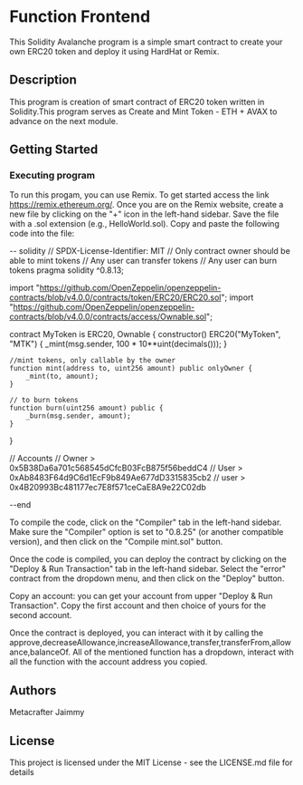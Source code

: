 # Function Frontend

This Solidity Avalanche program is a simple smart contract to create your own ERC20 token and deploy it using HardHat or Remix.

## Description

This program is creation of smart contract of ERC20 token written in Solidity.This program serves as Create and Mint Token - ETH + AVAX to advance on the next module.

## Getting Started

### Executing program

To run this progam, you can use Remix. To get started access the link https://remix.ethereum.org/.
Once you are on the Remix website, create a new file by clicking on the "+" icon in the left-hand sidebar. Save the file with a .sol extension (e.g., HelloWorld.sol). Copy and paste the following code into the file:

-- solidity
// SPDX-License-Identifier: MIT
// Only contract owner should be able to mint tokens
// Any user can transfer tokens
// Any user can burn tokens
pragma solidity ^0.8.13;

import "https://github.com/OpenZeppelin/openzeppelin-contracts/blob/v4.0.0/contracts/token/ERC20/ERC20.sol";
import "https://github.com/OpenZeppelin/openzeppelin-contracts/blob/v4.0.0/contracts/access/Ownable.sol";

contract MyToken is ERC20, Ownable {
    constructor() ERC20("MyToken", "MTK") {
        _mint(msg.sender, 100 * 10**uint(decimals()));
    }

    //mint tokens, only callable by the owner
    function mint(address to, uint256 amount) public onlyOwner {
        _mint(to, amount);
    }

    // to burn tokens
    function burn(uint256 amount) public {
        _burn(msg.sender, amount);
    }
}

// Accounts
// Owner > 0x5B38Da6a701c568545dCfcB03FcB875f56beddC4
// User > 0xAb8483F64d9C6d1EcF9b849Ae677dD3315835cb2
// user > 0x4B20993Bc481177ec7E8f571ceCaE8A9e22C02db

--end

To compile the code, click on the "Compiler" tab in the left-hand sidebar. Make sure the "Compiler" option is set to "0.8.25" (or another compatible version), and then click on the "Compile mint.sol" button.

Once the code is compiled, you can deploy the contract by clicking on the "Deploy & Run Transaction" tab in the left-hand sidebar. Select the "error" contract from the dropdown menu, and then click on the "Deploy" button.

Copy an account: you can get your account from upper "Deploy & Run Transaction". Copy the first account and then choice of yours for the second account.

Once the contract is deployed, you can interact with it by calling the approve,decreaseAllowance,increaseAllowance,transfer,transferFrom,allowance,balanceOf. All of the mentioned function has a dropdown, interact with all the function with the account address you copied.

## Authors

Metacrafter Jaimmy 


## License

This project is licensed under the MIT License - see the LICENSE.md file for details
